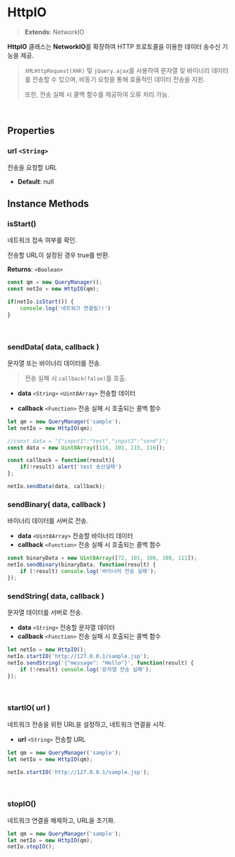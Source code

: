 # HttpIO

> **Extends**: NetworkIO

**HttpIO** 클래스는 **NetworkIO**를 확장하여 HTTP 프로토콜을 이용한 데이터 송수신 기능을 제공.

> `XMLHttpRequest(XHR)` 및 `jQuery.ajax`를 사용하여 문자열 및 바이너리 데이터를 전송할 수 있으며, 비동기 요청을 통해 효율적인 데이터 전송을 지원. 
> 
> 또한, 전송 실패 시 콜백 함수를 제공하여 오류 처리 가능.


<br/>

## Properties

### url `<String>`

전송을 요청할 *URL*

    
-   **Default**: null


## Instance Methods

### isStart()

네트워크 접속 여부를 확인. 

전송할 URL이 설정된 경우 true를 반환.

**Returns**: `<Boolean>`

```js
const qm = new QueryManager();
const netIo = new HttpIO(qm);

if(netIo.isStart()) {
	console.log('네트워크 연결됨!!')
}
```

<br/>

### sendData( data, callback )

문자열 또는 바이너리 데이터를 전송. 

> 전송 실패 시 `callback(false)`를 호출.

-   **data** `<String>`  `<Uint8Array>` 전송할 데이터
    
-   **callback** `<Function>` 전송 실패 시 호출되는 콜백 함수

```js
let qm = new QueryManager('sample');
let netIo = new HttpIO(qm);

//const data = "{"input1":"test","input2":"send"}";
const data = new Uint8Array([116, 101, 115, 116]);

const callback = function(result){ 
	if(!result) alert('test 송신실패') 
};

netIo.sendData(data, callback);
```

### sendBinary( data, callback )

바이너리 데이터를 서버로 전송.

-   **data** `<Uint8Array>` 전송할 바이너리 데이터
-   **callback** `<Function>` 전송 실패 시 호출되는 콜백 함수
        

```js
const binaryData = new Uint8Array([72, 101, 108, 108, 111]);
netIo.sendBinary(binaryData, function(result) {
    if (!result) console.log('바이너리 전송 실패');
});
```

### sendString( data, callback )

문자열 데이터를 서버로 전송.

-   **data** `<String>` 전송할 문자열 데이터
-   **callback** `<Function>` 전송 실패 시 호출되는 콜백 함수
        

```js
let netIo = new HttpIO();
netIo.startIO('http://127.0.0.1/sample.jsp');
netIo.sendString('{"message": "Hello"}', function(result) {
    if (!result) console.log('문자열 전송 실패');
});
```


<br/>

### startIO( url )

네트워크 전송을 위한 URL을 설정하고, 네트워크 연결을 시작.

- **url** `<String>` 전송할 URL

```js
let qm = new QueryManager('sample');
let netIo = new HttpIO(qm);

netIo.startIO('http://127.0.0.1/sample.jsp');
```

<br/>

### stopIO()

네트워크 연결을 해제하고, URL을 초기화.

```js
let qm = new QueryManager('sample');
let netIo = new HttpIO(qm);
netIo.stopIO();
```
